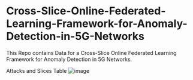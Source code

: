 # Cross-Slice-Online-Federated-Learning-Framework-for-Anomaly-Detection-in-5G-Networks
This Repo contains Data for a Cross-Slice Online Federated Learning Framework for Anomaly Detection in 5G Networks.

Attacks and Slices Table
![image](https://github.com/user-attachments/assets/db0a1490-a1df-4e64-b6db-680aa24d775a)
